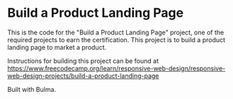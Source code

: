 # Build a Product Landing Page

This is the code for the "Build a Product Landing Page" project, one of the required projects to earn the certification. This project is to build a product landing page to market a product.

Instructions for building this project can be found at https://www.freecodecamp.org/learn/responsive-web-design/responsive-web-design-projects/build-a-product-landing-page

Built with Bulma.
